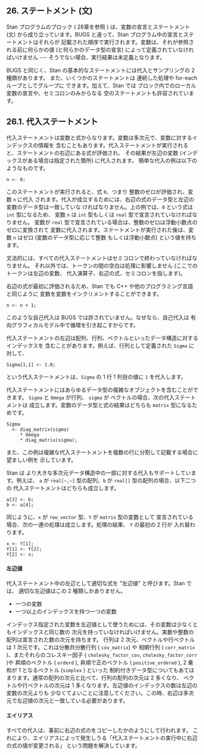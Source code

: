 
## 26. ステートメント (文)

<!--
statement を "文" とした場合、以降説明にて何を指しているか
読み取りにくくなるためカタカナとした
-->

Stan プログラムのブロック ( 28章を参照 ) は、変数の宣言とステートメント (文)
から成り立っています。BUGS と違って、Stan プログラム中の宣言とステートメントはそれらが
記載された順序で実行されます。変数は、それが参照される前に何らかの値 (と何らかのデータ型の宣言)
によって定義されていなければいけません --- そうでない場合、実行結果は未定義となります。

BUGS と同じく、Stan の基本的なステートメントには代入とサンプリングの 2 種類があります。
また、いくつかのステートメントは 連続した処理や for-each ループとしてグループに
できます。加えて、Stan では ブロック内でのローカル変数の宣言や、セミコロンのみからなる
空のステートメントも許容されています。

## 26.1. 代入ステートメント

代入ステートメントは変数と式からなります。変数は多次元で、変数に対するインデックスの情報を
含むこともあります。代入ステートメントが実行されると、ステートメントの右辺にある式が評価され、
その結果が左辺の変数 (インデックスがある場合は指定された箇所) に代入されます。
簡単な代入の例は以下のようなものです。

<!--
以降も原文には都度 (indexed) の記載があるが、日本語で簡潔に記載できる語がないため省略
-->

```
n <- 0;
```

このステートメントが実行されると、式 ``0``、つまり 整数のゼロが評価され、変数 ``n`` に代入
されます。代入が成立するためには、右辺の式のデータ型と左辺の変数のデータ型は一致していな
ければなりません。上の例では、``0`` という式は ``int`` 型になるため、
変数 ``n`` は ``int`` 型もしくは ``real`` 型で宣言されていなければなりません。
変数が ``real`` 型で宣言されている場合は、整数のゼロは浮動小数点のゼロに変換されて
変数に代入されます。ステートメントが実行された後は、変数 ``n`` はゼロ (変数のデータ型に応じて整数
もしくは浮動小数点) という値を持ちます。

文法的には、すべての代入ステートメントはセミコロンで終わっていなければなりません。
それ以外では、トークンの間の空白は処理に影響しません (ここでのトークンは左辺の変数、
代入演算子、右辺の式、セミコロンを指します)。

右辺の式が最初に評価されるため、Stan でも C++ や他のプログラミング言語と同じように
変数を変数をインクリメントすることができます。

```
n <- n + 1;
```

このような自己代入は BUGS では許されていません。なぜなら、自己代入は
有向グラフィカルモデル中で循環を引き起こすからです。

代入ステートメントの左辺は配列、行列、ベクトルといったデータ構造に対するインデックスを
含むことがあります。例えば、行列として定義された ``Sigma`` に対して、

```
Sigma[1,1] <- 1.0;
```

という代入ステートメントは、``Sigma`` の 1 行 1 列目の値に ``1`` を代入します。

代入ステートメントにはあらゆるデータ型の複雑なオブジェクトを含むことができます。
``Sigma`` と ``Omega`` が行列、 ``sigma`` が ベクトルの場合、次の代入ステートメントは
成立します。変数のデータ型と式の結果はどちらも ``matrix`` 型になるためです。

```
Sigma
  <- diag_matrix(sigma)
     * Omega
     * diag_matrix(sigma);
```

また、この例は複雑な代入ステートメントを複数の行に分割して記載する場合に望ましい例を
示しています。

Stan は より大きな多次元データ構造中の一部に対する代入もサポートしています。例えば、
``a`` が ``real[~,~]`` 型の配列、``b`` が ``real[]`` 型の配列の場合、以下二つの
代入ステートメントはどちらも成立します。

```
a[3] <- b;
b <- a[4];
```

同じように、``x`` が ``row_vector`` 型、``Y`` が ``matrix`` 型の変数として
宣言されている場合、次の一連の処理は成立します。処理の結果、 ``Y`` の最初の 2 行が
入れ替わります。

```
x <- Y[1];
Y[1] <- Y[2];
Y[2] <- x;
```

#### 左辺値

代入ステートメント中の左辺として適切な式を "左辺値" と呼びます。Stan では、
適切な左辺値はこの 2 種類しかありません。

- 一つの変数
- 一つ以上のインデックスを持つ一つの変数

インデックス指定された変数を左辺値として使うためには、その変数は少なくともインデックスと同じ数の
次元を持っていなければいけません。実数や整数の配列は宣言された数の次元を持ちます。
行列は 2 次元、ベクトルや行ベクトルは 1 次元です。これは分散共分散行列 ( ``cov_matrix``) や
相関行列 ( ``corr_matrix`` )、またそれらのコレスキー因子 ( ``cholesky_factor_cov``,
``cholesky_factor_corr`` )や 昇順のベクトル ( ``orderd`` ), 昇順で正のベクトル
( ``positive_ordered`` ), 2 乗和が 1 となるベクトル (``simplex`` ) といった
制約付きデータ型についてもあてはまります。通常の配列の次元と比べて、行列の配列の次元は 2 多くなり、
ベクトルや行ベクトルの次元は 1 多くなります。左辺値のインデックスの数は左辺の変数の次元よりも
少なくてよいことに注意してください。この時、右辺は多次元で左辺値の次元と一致している必要があります。

<!--
日本語訳した場合にデータ型との対応がわからなくなるため型を追記。
Multiple Indexes の内容は上と重複 (原文の誤植?)のため省略。
-->

#### エイリアス

すべての代入は、事前に右辺の式のをコピーしたかのようにして行われます。
これにより、エイリアスによって発生しうる「代入ステートメントの実行中に右辺の式の値が変更される」
という問題を解決しています。

